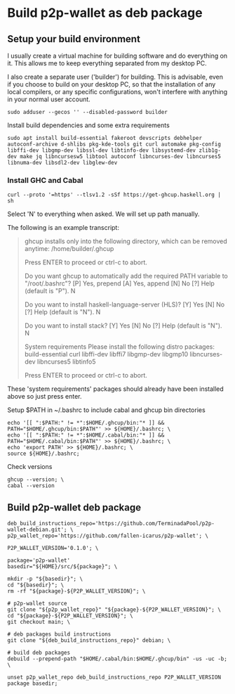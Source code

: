 # Build p2p-wallet as deb package

## Setup your build environment
I usually create a virtual machine for building software and do everything on it. This allows me to keep everything separated from my desktop PC.

I also create a separate user ('builder') for building. This is advisable, even if you choose to build on your desktop PC, so that the installation of any local compilers, or any specific configurations, won't interfere with anything in your normal user account.
```
sudo adduser --gecos '' --disabled-password builder
```

Install build dependencies and some extra requirements
```
sudo apt install build-essential fakeroot devscripts debhelper autoconf-archive d-shlibs pkg-kde-tools git curl automake pkg-config libffi-dev libgmp-dev libssl-dev libtinfo-dev libsystemd-dev zlib1g-dev make jq libncursesw5 libtool autoconf libncurses-dev libncurses5 libnuma-dev libsdl2-dev libglew-dev
```

### Install GHC and Cabal
```
curl --proto '=https' --tlsv1.2 -sSf https://get-ghcup.haskell.org | sh
```
Select 'N' to everything when asked. We will set up path manually.

The following is an example transcript:

>ghcup installs only into the following directory, which can be removed anytime:
>/home/builder/.ghcup
>
>Press ENTER to proceed or ctrl-c to abort.
>
>Do you want ghcup to automatically add the required PATH variable to "/root/.bashrc"?
>[P] Yes, prepend [A] Yes, append [N] No [?] Help (default is "P").
>N
>
>Do you want to install haskell-language-server (HLS)?
>[Y] Yes [N] No [?] Help (default is "N").
>N
>
>Do you want to install stack?
>[Y] Yes [N] No [?] Help (default is "N").
>N
>
>System requirements
>Please install the following distro packages: build-essential curl libffi-dev libffi7 libgmp-dev libgmp10 libncurses-dev libncurses5 libtinfo5
>
>Press ENTER to proceed or ctrl-c to abort.

These 'system requirements' packages should already have been installed above so just press enter.

Setup $PATH in ~/.bashrc to include cabal and ghcup bin directories
```
echo '[[ ":$PATH:" != *":$HOME/.ghcup/bin:"* ]] && PATH="$HOME/.ghcup/bin:$PATH"' >> ${HOME}/.bashrc; \
echo '[[ ":$PATH:" != *":$HOME/.cabal/bin:"* ]] && PATH="$HOME/.cabal/bin:$PATH"' >> ${HOME}/.bashrc; \
echo 'export PATH' >> ${HOME}/.bashrc; \
source ${HOME}/.bashrc;
```

Check versions
```
ghcup --version; \
cabal --version
```


## Build p2p-wallet deb package
```
deb_build_instructions_repo='https://github.com/TerminadaPool/p2p-wallet-debian.git'; \
p2p_wallet_repo='https://github.com/fallen-icarus/p2p-wallet'; \

P2P_WALLET_VERSION='0.1.0'; \

package='p2p-wallet'
basedir="${HOME}/src/${package}"; \

mkdir -p "${basedir}"; \
cd "${basedir}"; \
rm -rf "${package}-${P2P_WALLET_VERSION}"; \

# p2p-wallet source
git clone "${p2p_wallet_repo}" "${package}-${P2P_WALLET_VERSION}"; \
cd "${package}-${P2P_WALLET_VERSION}"; \
git checkout main; \

# deb packages build instructions
git clone "${deb_build_instructions_repo}" debian; \

# build deb packages
debuild --prepend-path "$HOME/.cabal/bin:$HOME/.ghcup/bin" -us -uc -b; \

unset p2p_wallet_repo deb_build_instructions_repo P2P_WALLET_VERSION package basedir;
```




